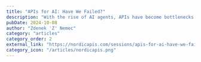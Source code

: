 ```yaml
---
title: "APIs for AI: Have We Failed?"
description: "With the rise of AI agents, APIs have become bottlenecks for autonomy of agents. Does that mean we've failed as API builders?"
pubDate: 2024-10-08
author: "Zdenek 'Z' Nemec"
category: "articles"
category_order: 2
external_link: "https://nordicapis.com/sessions/apis-for-ai-have-we-failed/"
category_icon: "/articles/nordicapis.png"
---
```



